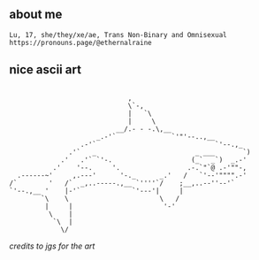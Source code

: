 ## about me
    Lu, 17, she/they/xe/ae, Trans Non-Binary and Omnisexual
    https://pronouns.page/@ethernalraine

## nice ascii art
```

                              ,
                              \`-,
                              |   `\
                              |     \
                           __/.- - -.\,__
                      _.-'`              `'"'--..,__
                  .-'`                              `'--.,_
               .'`   _                         _ ___       `)
             .'   .'` `'-.                    (_`  _`)  _.-'
           .'    '--.     '.                 .-.`"`@ .-'""-,
  .------~'     ,.---'      '-._      _.'   /   `'--'"""".-'
/`        '   /`  _,..-----.,__ `''''`/    ;__,..--''--'`
`'--.,__ '    |-'`             `'---'|     |
        `\    \                       \   /
         |     |                       '-'
          \    |
           `\  |
             \/
```
*credits to jgs for the art*
